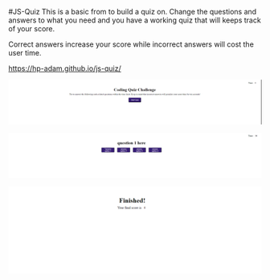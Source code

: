 #JS-Quiz
This is a basic from to build a quiz on. Change the questions and answers to what you need and you have a working quiz that will keeps track of your score.

Correct answers increase your score while incorrect answers will cost the user time.

https://hp-adam.github.io/js-quiz/

![Title screen](./assests/images/Quiz_1.PNG)

![Question Example](./assests/images/Quiz_2.PNG)

![Score Screen](./assests/images/Quiz_3.PNG)
